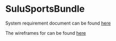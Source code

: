 # SuluSportsBundle

System requirement document can be found [here](https://docs.google.com/document/d/1OGRJjyEFC01p_ZnJ55QL_VDW8Yx9dN9U2XWs6_seHSM/edit?usp=sharing)

The wireframes for can be found [here](documetation/src/Sportsbundle.bmpr)
